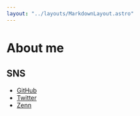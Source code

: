 ```yaml
---
layout: "../layouts/MarkdownLayout.astro"
---
```


# About me

## SNS

- [GitHub](https://github.com/70-10)
- [Twitter](https://twitter.com/70_10)
- [Zenn](https://zenn.dev/70_10)